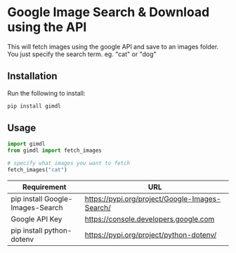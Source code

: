 # Google Image Search & Download using the API

This will fetch images using the google API and save to an images folder. You just specify the search term. eg. "cat" or "dog"

## Installation

Run the following to install:

```python
pip install gimdl
```

## Usage

```python
import gimdl
from gimdl import fetch_images

# specify what images you want to fetch
fetch_images("cat")
```
| Requirement | URL |
| ----------- | ----------- |
| pip install Google-Images-Search | https://pypi.org/project/Google-Images-Search/ |
| Google API Key | https://console.developers.google.com |
| pip install python-dotenv | https://pypi.org/project/python-dotenv/ |


